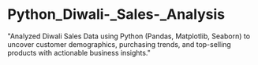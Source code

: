 # Python_Diwali-_Sales-_Analysis
"Analyzed Diwali Sales Data using Python (Pandas, Matplotlib, Seaborn) to uncover customer demographics, purchasing trends, and top-selling products with actionable business insights."
